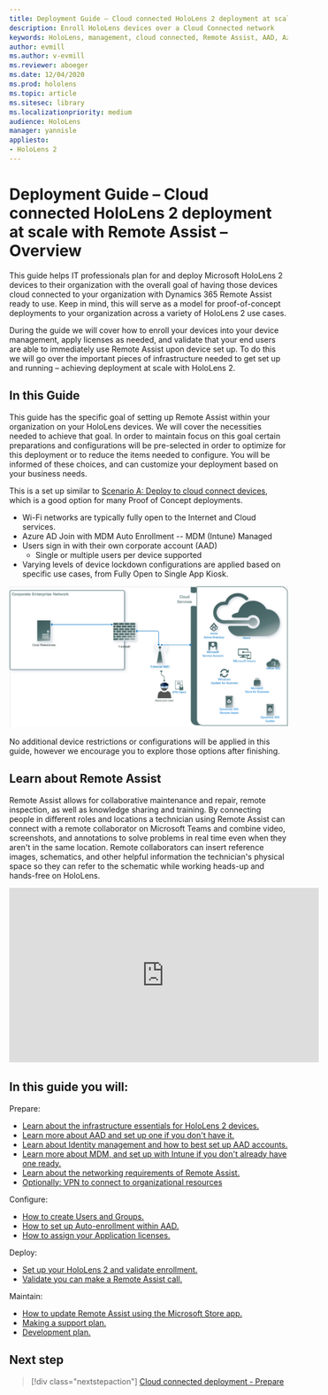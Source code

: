 ```yaml
---
title: Deployment Guide – Cloud connected HoloLens 2 deployment at scale with Remote Assist - Overview
description: Enroll HoloLens devices over a Cloud Connected network
keywords: HoloLens, management, cloud connected, Remote Assist, AAD, Azure AD, MDM, Mobile Device Management
author: evmill
ms.author: v-evmill
ms.reviewer: aboeger
ms.date: 12/04/2020
ms.prod: hololens
ms.topic: article
ms.sitesec: library
ms.localizationpriority: medium
audience: HoloLens
manager: yannisle
appliesto:
- HoloLens 2
---
```


# Deployment Guide – Cloud connected HoloLens 2 deployment at scale with Remote Assist – Overview

This guide helps IT professionals plan for and deploy Microsoft HoloLens 2 devices to their organization with the overall goal of having those devices cloud connected to your organization with Dynamics 365 Remote Assist ready to use. Keep in mind, this will serve as a model for proof-of-concept deployments to your organization across a variety of HoloLens 2 use cases.

During the guide we will cover how to enroll your devices into your device management, apply licenses as needed, and validate that your end users are able to immediately use Remote Assist upon device set up. To do this we will go over the important pieces of infrastructure needed to get set up and running – achieving deployment at scale with HoloLens 2.

## In this Guide

This guide has the specific goal of setting up Remote Assist within your organization on your HoloLens devices. We will cover the necessities needed to achieve that goal. In order to maintain focus on this goal certain preparations and configurations will be pre-selected in order to optimize for this deployment or to reduce the items needed to configure. You will be informed of these choices, and can customize your deployment based on your business needs.

This is a set up similar to [Scenario A: Deploy to cloud connect devices](https://docs.microsoft.com/hololens/common-scenarios#scenario-a), which is a good option for many Proof of Concept deployments.

- Wi-Fi networks are typically fully open to the Internet and Cloud services.
- Azure AD Join with MDM Auto Enrollment -- MDM (Intune) Managed
- Users sign in with their own corporate account (AAD)
  - Single or multiple users per device supported
- Varying levels of device lockdown configurations are applied based on specific use cases, from Fully Open to Single App Kiosk.

![Cloud connected scenario](./images/cloud-connected-deployment-chart.png)

No additional device restrictions or configurations will be applied in this guide, however we encourage you to explore those options after finishing.

## Learn about Remote Assist

Remote Assist allows for collaborative maintenance and repair, remote inspection, as well as knowledge sharing and training. By connecting people in different roles and locations a technician using Remote Assist can connect with a remote collaborator on Microsoft Teams and combine video, screenshots, and annotations to solve problems in real time even when they aren&#39;t in the same location. Remote collaborators can insert reference images, schematics, and other helpful information the technician&#39;s physical space so they can refer to the schematic while working heads-up and hands-free on HoloLens.

<iframe width="560" height="315" src="https://www.youtube.com/embed/d3YT8j0yYl0" frameborder="0" allow="accelerometer; autoplay; clipboard-write; encrypted-media; gyroscope; picture-in-picture" allowfullscreen></iframe>

## In this guide you will:

Prepare:

- [Learn about the infrastructure essentials for HoloLens 2 devices.](hololens2-cloud-connected-prepare.md#infrastructure-essentials)
- [Learn more about AAD and set up one if you don&#39;t have it.](hololens2-cloud-connected-prepare.md#azure-active-directory)
- [Learn about Identity management and how to best set up AAD accounts.](hololens2-cloud-connected-prepare.md#identity-management)
- [Learn more about MDM, and set up with Intune if you don&#39;t already have one ready.](hololens2-cloud-connected-prepare.md#mobile-device-management)
- [Learn about the networking requirements of Remote Assist.](hololens2-cloud-connected-prepare.md#network)
- [Optionally: VPN to connect to organizational resources](/hololens2-cloud-connected-prepare.md#optional-connect-your-hololens-to-vpn)

Configure:

- [How to create Users and Groups.](hololens2-cloud-connected-configure.md#azure-users-and-groups)
- [How to set up Auto-enrollment within AAD.](hololens2-cloud-connected-configure.md#auto-enrollment-on-hololens-2)
- [How to assign your Application licenses.](hololens2-cloud-connected-configure.md#application-licenses)

Deploy:

- [Set up your HoloLens 2 and validate enrollment.](hololens2-cloud-connected-deploy.md#enrollment-validation)
- [Validate you can make a Remote Assist call.](hololens2-cloud-connected-deploy.md#remote-assist-call-validation)

Maintain:

- [How to update Remote Assist using the Microsoft Store app.](hololens2-cloud-connected-maintain.md#updates)
- [Making a support plan.](hololens2-cloud-connected-maintain.md#support-plan)
- [Development plan.](hololens2-cloud-connected-maintain.md#development-plan)

## Next step

> [!div class="nextstepaction"]
> [Cloud connected deployment - Prepare](hololens2-cloud-connected-prepare.md)
